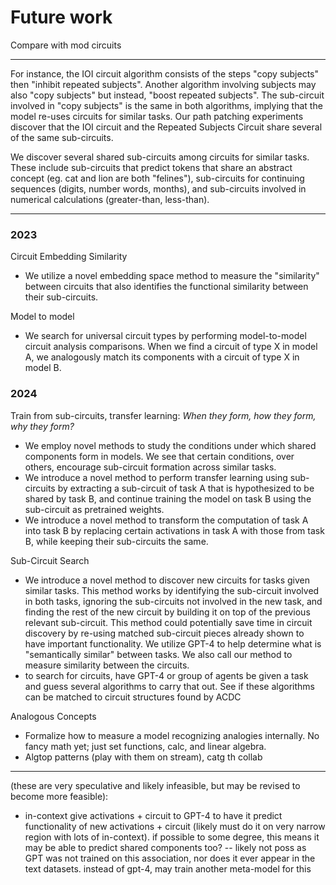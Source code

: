 # Future work

Compare with mod circuits

---

For instance, the IOI circuit algorithm consists of the steps "copy subjects" then "inhibit repeated subjects". Another algorithm involving subjects may also "copy subjects" but instead, "boost repeated subjects". The sub-circuit involved in "copy subjects" is the same in both algorithms, implying that the model re-uses circuits for similar tasks. Our path patching experiments discover that the IOI circuit and the Repeated Subjects Circuit share several of the same sub-circuits.

We discover several shared sub-circuits among circuits for similar tasks. These include sub-circuits that predict tokens that share an abstract concept (eg. cat and lion are both "felines"), sub-circuits for continuing sequences (digits, number words, months), and sub-circuits involved in numerical calculations (greater-than, less-than).

---

### 2023

Circuit Embedding Similarity

- We utilize a novel embedding space method to measure the "similarity" between circuits that also identifies the functional similarity between their sub-circuits.

Model to model

- We search for universal circuit types by performing model-to-model circuit analysis comparisons. When we find a circuit of type X in model A, we analogously match its components with a circuit of type X in model B.

### 2024

Train from sub-circuits, transfer learning: *When they form, how they form, why they form?*

- We employ novel methods to study the conditions under which shared components form in models. We see that certain conditions, over others, encourage sub-circuit formation across similar tasks.
- We introduce a novel method to perform transfer learning using sub-circuits by extracting a sub-circuit of task A that is hypothesized to be shared by task B, and continue training the model on task B using the sub-circuit as pretrained weights.
- We introduce a novel method to transform the computation of task A into task B by replacing certain activations in task A with those from task B, while keeping their sub-circuits the same.

Sub-Circuit Search

- We introduce a novel method to discover new circuits for tasks given similar tasks. This method works by identifying the sub-circuit involved in both tasks, ignoring the sub-circuits not involved in the new task, and finding the rest of the new circuit by building it on top of the previous relevant sub-circuit. This method could potentially save time in circuit discovery by re-using matched sub-circuit pieces already shown to have important functionality. We utilize GPT-4 to help determine what is "semantically similar" between tasks. We also call our method to measure similarity between the circuits.
- to search for circuits, have GPT-4 or group of agents be given a task and guess several algorithms to carry that out. See if these algorithms can be matched to circuit structures found by ACDC

Analogous Concepts

- Formalize how to measure a model recognizing analogies internally. No fancy math yet; just set functions, calc, and linear algebra.
- Algtop patterns (play with them on stream), catg th collab

---

(these are very speculative and likely infeasible, but may be revised to become more feasible):

- in-context give activations + circuit to GPT-4 to have it predict functionality of new activations + circuit (likely must do it on very narrow region with lots of in-context). if possible to some degree, this means it may be able to predict shared components too? -- likely not poss as GPT was not trained on this association, nor does it ever appear in the text datasets. instead of gpt-4, may train another meta-model for this
